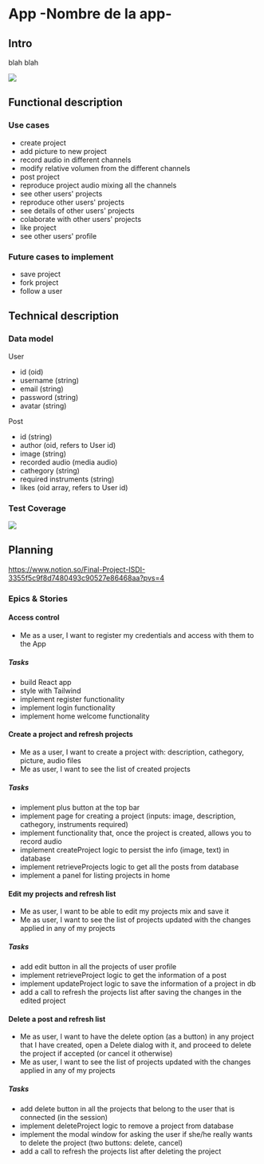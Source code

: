 # App -Nombre de la app-

## Intro

blah blah

![](https://media2.giphy.com/media/ZciYhNqc9iFtC0yUTS/giphy.gif?cid=ecf05e47yr1ptklqda1kref6aw0v0qtph4nomcfmno2nz94e&ep=v1_gifs_search&rid=giphy.gif&ct=g)

## Functional description

### Use cases

- create project
- add picture to new project
- record audio in different channels
- modify relative volumen from the different channels
- post project
- reproduce project audio mixing all the channels
- see other users' projects
- reproduce other users' projects
- see details of other users' projects
- colaborate with other users' projects
- like project
- see other users' profile

### Future cases to implement

- save project
- fork project
- follow a user

## Technical description

### Data model

User

- id (oid)
- username (string)
- email (string)
- password (string)
- avatar (string)

Post

- id (string)
- author (oid, refers to User id)
- image (string)
- recorded audio (media audio)
- cathegory (string)
- required instruments (string)
- likes (oid array, refers to User id)

### Test Coverage

![](https://wac-cdn.atlassian.com/dam/jcr:f29e7890-4a7a-4590-bc8b-c4c775ec301d/CDmicro-600x338-retina2x-A_11-58-7.png?cdnVersion=1077)

## Planning

https://www.notion.so/Final-Project-ISDI-3355f5c9f8d7480493c90527e86468aa?pvs=4

### Epics & Stories

#### Access control

- Me as a user, I want to register my credentials and access with them to the App

##### Tasks

- build React app
- style with Tailwind
- implement register functionality
- implement login functionality
- implement home welcome functionality

#### Create a project and refresh projects

- Me as a user, I want to create a project with: description, cathegory, picture, audio files
- Me as user, I want to see the list of created projects

##### Tasks

- implement plus button at the top bar
- implement page for creating a project (inputs: image, description, cathegory, instruments required)
- implement functionality that, once the project is created, allows you to record audio
- implement createProject logic to persist the info (image, text) in database
- implement retrieveProjects logic to get all the posts from database
- implement a panel for listing projects in home

#### Edit my projects and refresh list

- Me as user, I want to be able to edit my projects mix and save it
- Me as user, I want to see the list of projects updated with the changes applied in any of my projects

##### Tasks

- add edit button in all the projects of user profile
- implement retrieveProject logic to get the information of a post
- implement updateProject logic to save the information of a project in db
- add a call to refresh the projects list after saving the changes in the edited project

#### Delete a post and refresh list

- Me as user, I want to have the delete option (as a button) in any project that I have created, open a Delete dialog with it, and proceed to delete the project if accepted (or cancel it otherwise)
- Me as user, I want to see the list of projects updated with the changes applied in any of my projects

##### Tasks

- add delete button in all the projects that belong to the user that is connected (in the session)
- implement deleteProject logic to remove a project from database
- implement the modal window for asking the user if she/he really wants to delete the project (two buttons: delete, cancel)
- add a call to refresh the projects list after deleting the project
